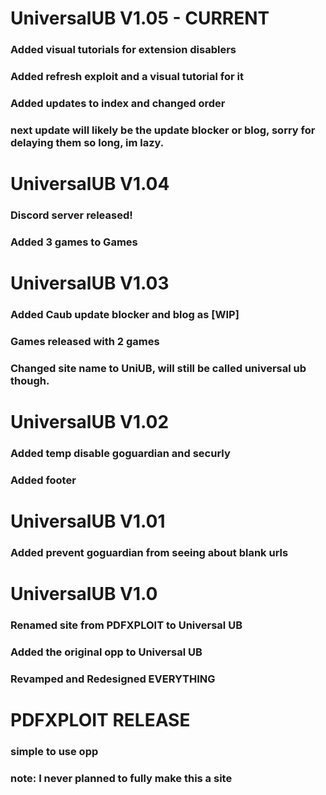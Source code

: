 # UniversalUB V1.05 - CURRENT
### Added visual tutorials for extension disablers
### Added refresh exploit and a visual tutorial for it
### Added updates to index and changed order

### next update will likely be the update blocker or blog, sorry for delaying them so long, im lazy.

# UniversalUB V1.04
### Discord server released!
### Added 3 games to Games

# UniversalUB V1.03
### Added Caub update blocker and blog as [WIP]
### Games released with 2 games
### Changed site name to UniUB, will still be called universal ub though.

# UniversalUB V1.02
### Added temp disable goguardian and securly
### Added footer

# UniversalUB V1.01
### Added prevent goguardian from seeing about blank urls

# UniversalUB V1.0
### Renamed site from PDFXPLOIT to Universal UB
### Added the original opp to Universal UB
### Revamped and Redesigned EVERYTHING

# PDFXPLOIT RELEASE
### simple to use opp
### note: I never planned to fully make this a site